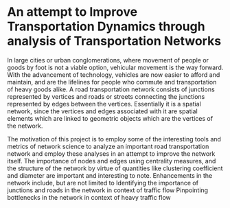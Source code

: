 
# An attempt to Improve Transportation Dynamics through analysis of Transportation Networks

In large cities or urban conglomerations, where movement of people or goods by foot is not a viable option, vehicular movement is the way forward. With the advancement of technology, vehicles are now easier to afford and maintain, and are the lifelines for people who commute and transportation of heavy goods alike.
A road transportation network consists of junctions represented by vertices and roads or streets connecting the junctions represented by edges between the vertices. Essentially it is a spatial network, since the vertices and edges associated with it are spatial elements which are linked to geometric objects which are the vertices of the network.

The motivation of this project is to employ some of the interesting tools and metrics of network science to analyze an important road transportation network and employ these analyses in an attempt to improve the network itself. The importance of nodes and edges using centrality measures, and the structure of the network by virtue of quantities like clustering coefficient and diameter are important and interesting to note. Enhancements in the network include, but are not limited to
Identifying the importance of junctions and roads in the network in context of traffic flow
Pinpointing bottlenecks in the network in context of heavy traffic flow

